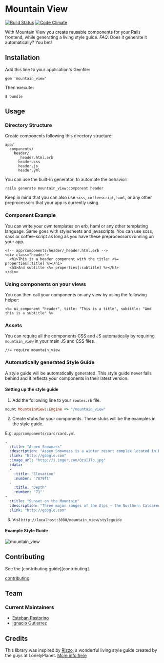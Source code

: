 # Mountain View

[![Build Status](https://travis-ci.org/jgnatch/mountain_view.svg?branch=master)](https://travis-ci.org/jgnatch/mountain_view)
[![Code Climate](https://codeclimate.com/github/jgnatch/mountain_view/badges/gpa.svg)](https://codeclimate.com/github/jgnatch/mountain_view)

With Mountain View you create reusable components for your Rails frontend, while generating a living style guide.
_FAQ_: Does it generate it automatically? You bet!

## Installation

Add this line to your application's Gemfile:

    gem 'mountain_view'

Then execute:

    $ bundle

## Usage

### Directory Structure
Create components following this directory structure:

```
app/
  components/
    header/
      _header.html.erb
      header.css
      header.js
      header.yml
```

You can use the built-in generator, to automate the behavior:

```
rails generate mountain_view:component header
```

Keep in mind that you can also use `scss`, `coffeescript`, `haml`, or any other
preprocessors that your app is currently using.


### Component Example
You can write your own templates on erb, haml or any other templating language.
Same goes with stylesheets and javascripts. You can use scss, sass or
coffee-script as long as you have these preprocessors running on your app.

```erb
<!-- app/components/header/_header.html.erb -->
<div class="header">
  <h1>This is a header component with the title: <%= properties[:title] %></h1>
  <h3>And subtitle <%= properties[:subtitle] %></h3>
</div>
```

### Using components on your views
You can then call your components on any view by using the following
helper:

```erb
<%= ui_component "header", title: "This is a title", subtitle: "And this is a subtitle" %>
```

### Assets
You can require all the components CSS and JS automatically by requiring `mountain_view` in your main JS and CSS files.

```
//= require mountain_view
```

### Automatically generated Style Guide
A style guide will be automatically generated. This style guide never falls behind and it reflects your components in their latest version.

#### Setting up the style guide
1) Add the following line to your `routes.rb` file.
```ruby
mount MountainView::Engine => "/mountain_view"
```
2) Create stubs for your components. These stubs will be the examples in the style guide.

E.g: `app/components/card/card.yml`
```yml
-
  :title: "Aspen Snowmass"
  :description: "Aspen Snowmass is a winter resort complex located in Pitkin County in western Colorado in the United States. Owned and operated by the Aspen Skiing Company it comprises four skiing/snowboarding areas on four adjacent mountains in the vicinity of the towns of Aspen and Snowmass Village."
  :link: "http://google.com"
  :image_url: "http://i.imgur.com/QzuIJTo.jpg"
  :data:
  -
    :title: "Elevation"
    :number: '7879ft'
  -
    :title: "Depth"
    :number: '71"'
-
  :title: "Sunset on the Mountain"
  :description: "Three major ranges of the Alps – the Northern Calcareous Alps, Central Alps, and Southern Calcareous Alps – run west to east through Austria. The Central Alps, which consist largely of a granite base, are the largest and highest ranges in Austria."
  :link: "http://google.com"

```
3) Vist `http://localhost:3000/mountain_view/styleguide`

#### Example Style Guide
![mountain_view](https://cloud.githubusercontent.com/assets/623766/7099771/5b06d8da-dfd4-11e4-8558-1b7f026f28ad.gif)


## Contributing

See the [contributing guide][contributing].

[contributing](CONTRIBUTING.md)

## Team

### Current Maintainers

* [Esteban Pastorino](https://github.com/kitop)
* [Ignacio Gutierrez](https://github.com/jgnatch)

## Credits
This library was inspired by [Rizzo](rizzo.lonelyplanet.com/styleguide/ui-components), a wonderful living style guide created by the guys at LonelyPlanet. [More info here](http://engineering.lonelyplanet.com/2014/05/18/a-maintainable-styleguide.html)

